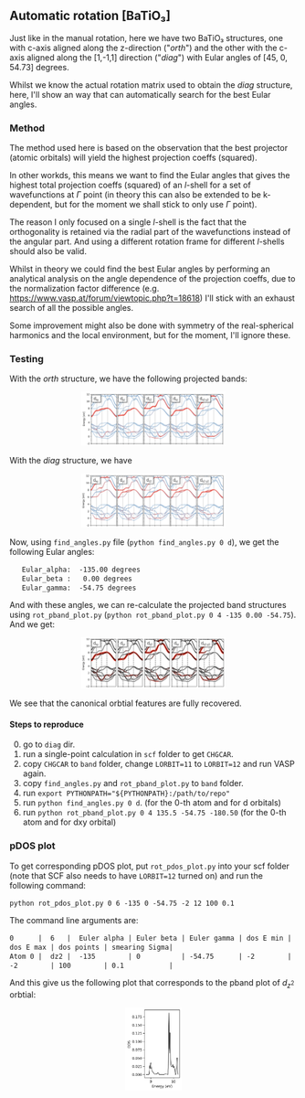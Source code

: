 ## Automatic rotation [BaTiO₃]

Just like in the manual rotation, here we have two BaTiO₃ structures, one with 
c-axis aligned along the z-direction ("_orth_") and the other with the c-axis 
aligned along the [1,-1,1] direction ("_diag_") with Eular angles of 
[45, 0, 54.73] degrees.

Whilst we know the actual rotation matrix used to obtain the _diag_ structure,
here, I'll show an way that can automatically search for the best Eular angles.

### Method

The method used here is based on the observation that the best projector 
(atomic orbitals) will yield the highest projection coeffs (squared).

In other workds, this means we want to find the Eular angles that gives the
highest total projection coeffs (squared) of an $l$-shell for a set of
wavefunctions at $\Gamma$ point (in theory this can also be extended to be
k-dependent, but for the moment we shall stick to only use $\Gamma$ point).

The reason I only focused on a single $l$-shell is the fact that the
orthogonality is retained via the radial part of the wavefunctions instead of
the angular part. And using a different rotation frame for different $l$-shells
should also be valid.

Whilst in theory we could find the best Eular angles by performing an 
analytical analysis on the angle dependence of the projection coeffs, due to 
the normalization factor difference (e.g. https://www.vasp.at/forum/viewtopic.php?t=18618)
I'll stick with an exhaust search of all the possible angles.

Some improvement might also be done with symmetry of the real-spherical
harmonics and the local environment, but for the moment, I'll ignore these.

### Testing 

With the _orth_ structure, we have the following projected bands:

<p align="center">
<img src="https://github.com/Chengcheng-Xiao/RotSph/blob/master/example/automatic_rotation/images/band_orth.png?raw=true" width="50%" height="50%">
</p>

With the _diag_ structure, we have

<p align="center">
<img src="https://github.com/Chengcheng-Xiao/RotSph/blob/master/example/automatic_rotation/images/band_diag.png?raw=true" width="50%" height="50%">
</p>

Now, using `find_angles.py` file (`python find_angles.py 0 d`), we get the following Eular angles:
```
   Eular_alpha:  -135.00 degrees
   Eular_beta :   0.00 degrees
   Eular_gamma:  -54.75 degrees
```

And with these angles, we can re-calculate the projected band structures using
`rot_pband_plot.py` (`python rot_pband_plot.py 0 4 -135 0.00 -54.75`). And we get:

<p align="center">
<img src="https://github.com/Chengcheng-Xiao/RotSph/blob/master/example/automatic_rotation/images/band_rotsph.png?raw=true" width="50%" height="50%">
</p>

We see that the canonical orbtial features are fully recovered.
<!-- Comparing our rotated projected band structrue to the one we got for the _orth_ -->
<!-- structure, we realize that $d_{xz}$ and $d_{yz}$ swapped places. But this is fine as -->
<!-- they are symmetry-related. -->

#### Steps to reproduce
0. go to `diag` dir.
1. run a single-point calculation in `scf` folder to get `CHGCAR`.
2. copy `CHGCAR` to `band` folder, change `LORBIT=11` to `LORBIT=12` and run VASP again.
4. copy `find_angles.py` and `rot_pband_plot.py` to `band` folder.
5. run `export PYTHONPATH="${PYTHONPATH}:/path/to/repo"`
6. run `python find_angles.py 0 d`. (for the 0-th atom and for d orbitals)
7. run `python rot_pband_plot.py 0 4 135.5 -54.75 -180.50` (for the 0-th atom and for dxy orbital)

### pDOS plot

To get corresponding pDOS plot, put `rot_pdos_plot.py` into your scf folder 
(note that SCF also needs to have `LORBIT=12` turned on) and run the following 
command:

```
python rot_pdos_plot.py 0 6 -135 0 -54.75 -2 12 100 0.1
```

The command line arguments are:
```
0      |  6   |  Euler alpha | Euler beta | Euler gamma | dos E min | dos E max | dos points | smearing Sigma|
Atom 0 |  dz2 |  -135        | 0          | -54.75      | -2        | -2        | 100        | 0.1           |
```

And this give us the following plot that corresponds to the pband plot of
$d_{z^2}$ orbtial:

<p align="center">
<img src="https://github.com/Chengcheng-Xiao/RotSph/blob/master/example/automatic_rotation/images/pdos_dz2.png?raw=true" width="20%" height="20%">
</p>

